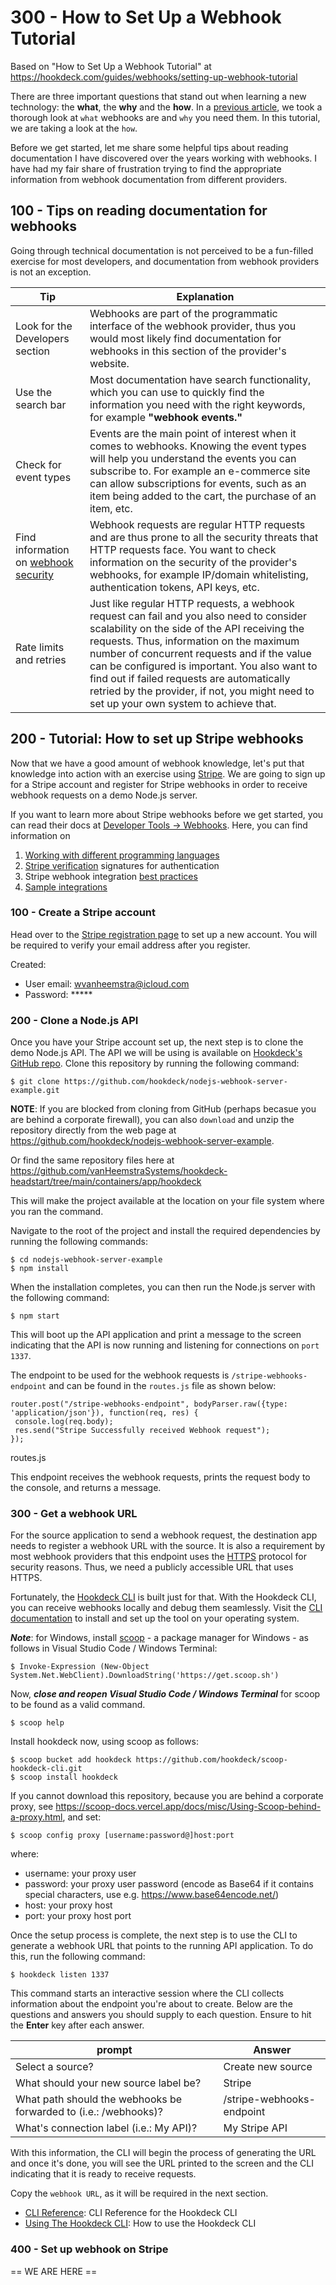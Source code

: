 # 300 - How to Set Up a Webhook Tutorial

Based on "How to Set Up a Webhook Tutorial" at https://hookdeck.com/guides/webhooks/setting-up-webhook-tutorial

There are three important questions that stand out when learning a new technology: the **what**, the **why** and the **how**. In a [previous article](../100/README.md), we took a thorough look at ```what``` webhooks are and ```why``` you need them. In this tutorial, we are taking a look at the ```how```.

Before we get started, let me share some helpful tips about reading documentation I have discovered over the years working with webhooks. I have had my fair share of frustration trying to find the appropriate information from webhook documentation from different providers.

## 100 - Tips on reading documentation for webhooks

Going through technical documentation is not perceived to be a fun-filled exercise for most developers, and documentation from webhook providers is not an exception.

| Tip | Explanation |
| --- | --- |
| Look for the Developers section | Webhooks are part of the programmatic interface of the webhook provider, thus you would most likely find documentation for webhooks in this section of the provider's website. |
| Use the search bar | Most documentation have search functionality, which you can use to quickly find the information you need with the right keywords, for example **"webhook events."** |
| Check for event types | Events are the main point of interest when it comes to webhooks. Knowing the event types will help you understand the events you can subscribe to. For example an e-commerce site can allow subscriptions for events, such as an item being added to the cart, the purchase of an item, etc. |
| Find information on [webhook security](https://hookdeck.com/guides/webhooks/webhook-security-vulnerabilities-guide) | Webhook requests are regular HTTP requests and are thus prone to all the security threats that HTTP requests face. You want to check information on the security of the provider's webhooks, for example IP/domain whitelisting, authentication tokens, API keys, etc. |
| Rate limits and retries | Just like regular HTTP requests, a webhook request can fail and you also need to consider scalability on the side of the API receiving the requests. Thus, information on the maximum number of concurrent requests and if the value can be configured is important. You also want to find out if failed requests are automatically retried by the provider, if not, you might need to set up your own system to achieve that. |

## 200 - Tutorial: How to set up Stripe webhooks

Now that we have a good amount of webhook knowledge, let's put that knowledge into action with an exercise using [Stripe](https://stripe.com/). We are going to sign up for a Stripe account and register for Stripe webhooks in order to receive webhook requests on a demo Node.js server.

If you want to learn more about Stripe webhooks before we get started, you can read their docs at [Developer Tools → Webhooks](https://stripe.com/docs/webhooks). Here, you can find information on

1. [Working with different programming languages](https://stripe.com/docs/webhooks/build)
2. [Stripe verification](https://stripe.com/docs/webhooks/signatures) signatures for authentication
3. Stripe webhook integration [best practices](https://stripe.com/docs/webhooks/best-practices)
4. [Sample integrations](https://stripe.com/docs/webhooks/integration-builder)

### 100 - Create a Stripe account

Head over to the [Stripe registration page](https://dashboard.stripe.com/register) to set up a new account. You will be required to verify your email address after you register.

Created:

- User email: wvanheemstra@icloud.com
- Password: *****

### 200 - Clone a Node.js API

Once you have your Stripe account set up, the next step is to clone the demo Node.js API. The API we will be using is available on [Hookdeck's GitHub repo](https://github.com/hookdeck/nodejs-webhook-server-example). Clone this repository by running the following command:

```
$ git clone https://github.com/hookdeck/nodejs-webhook-server-example.git
```

**NOTE**: If you are blocked from cloning from GitHub (perhaps becasue you are behind a corporate firewall), you can also ```download``` and unzip the repository directly from the web page at https://github.com/hookdeck/nodejs-webhook-server-example.

Or find the same repository files here at https://github.com/vanHeemstraSystems/hookdeck-headstart/tree/main/containers/app/hookdeck

This will make the project available at the location on your file system where you ran the command.

Navigate to the root of the project and install the required dependencies by running the following commands:

```
$ cd nodejs-webhook-server-example
$ npm install
```

When the installation completes, you can then run the Node.js server with the following command:

```
$ npm start
```

This will boot up the API application and print a message to the screen indicating that the API is now running and listening for connections on ```port 1337```.

The endpoint to be used for the webhook requests is ```/stripe-webhooks-endpoint``` and can be found in the ```routes.js``` file as shown below:

```
router.post("/stripe-webhooks-endpoint", bodyParser.raw({type: 'application/json'}), function(req, res) {
 console.log(req.body);
 res.send("Stripe Successfully received Webhook request");
});
```
routes.js

This endpoint receives the webhook requests, prints the request body to the console, and returns a message.

### 300 - Get a webhook URL

For the source application to send a webhook request, the destination app needs to register a webhook URL with the source. It is also a requirement by most webhook providers that this endpoint uses the [HTTPS](https://en.wikipedia.org/wiki/HTTPS) protocol for security reasons. Thus, we need a publicly accessible URL that uses HTTPS.

Fortunately, the [Hookdeck CLI](https://hookdeck.com/cli) is built just for that. With the Hookdeck CLI, you can receive webhooks locally and debug them seamlessly. Visit the [CLI documentation](https://hookdeck.com/docs/using-the-cli) to install and set up the tool on your operating system.

***Note***: for Windows, install [scoop](https://scoop.sh/) - a package manager for Windows - as follows in Visual Studio Code / Windows Terminal:

```
$ Invoke-Expression (New-Object System.Net.WebClient).DownloadString('https://get.scoop.sh')
```

Now, ***close and reopen Visual Studio Code / Windows Terminal*** for scoop to be found as a valid command.

```
$ scoop help
```

Install hookdeck now, using scoop as follows:

```
$ scoop bucket add hookdeck https://github.com/hookdeck/scoop-hookdeck-cli.git
$ scoop install hookdeck
```

If you cannot download this repository, because you are behind a corporate proxy, see https://scoop-docs.vercel.app/docs/misc/Using-Scoop-behind-a-proxy.html, and set:

```
$ scoop config proxy [username:password@]host:port
```

where:
- username: your proxy user
- password: your proxy user password (encode as Base64 if it contains special characters, use e.g. https://www.base64encode.net/)
- host: your proxy host
- port: your proxy host port

Once the setup process is complete, the next step is to use the CLI to generate a webhook URL that points to the running API application. To do this, run the following command:

```
$ hookdeck listen 1337
```

This command starts an interactive session where the CLI collects information about the endpoint you're about to create. Below are the questions and answers you should supply to each question. Ensure to hit the **Enter** key after each answer.

| prompt | Answer |
| --- | --- |
| Select a source? | Create new source |
| What should your new source label be? | Stripe |
| What path should the webhooks be forwarded to (i.e.: /webhooks)? | /stripe-webhooks-endpoint |
| What's connection label (i.e.: My API)? | My Stripe API |

With this information, the CLI will begin the process of generating the URL and once it's done, you will see the URL printed to the screen and the CLI indicating that it is ready to receive requests.

Copy the ```webhook URL```, as it will be required in the next section.

- [CLI Reference](https://hookdeck.com/cli): CLI Reference for the Hookdeck CLI
- [Using The Hookdeck CLI](https://hookdeck.com/docs/using-the-cli): How to use the Hookdeck CLI

### 400 - Set up webhook on Stripe

== WE ARE HERE ==
